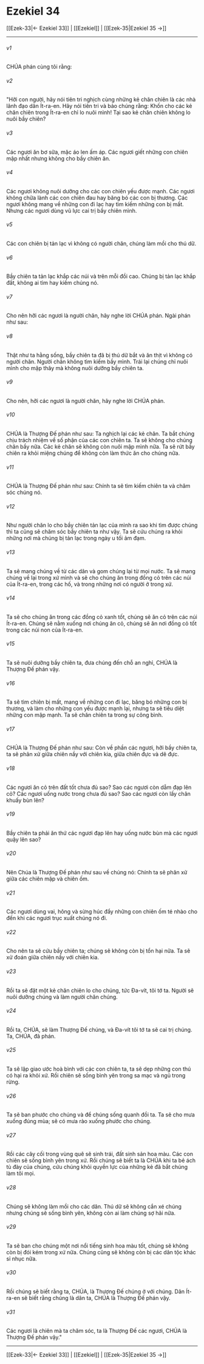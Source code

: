 # Ezekiel 34

[[Ezek-33|← Ezekiel 33]] | [[Ezekiel]] | [[Ezek-35|Ezekiel 35 →]]
***



###### v1 
CHÚA phán cùng tôi rằng: 

###### v2 
"Hỡi con người, hãy nói tiên tri nghịch cùng những kẻ chăn chiên là các nhà lãnh đạo dân Ít-ra-en. Hãy nói tiên tri và bảo chúng rằng: Khốn cho các kẻ chăn chiên trong Ít-ra-en chỉ lo nuôi mình! Tại sao kẻ chăn chiên không lo nuôi bầy chiên? 

###### v3 
Các ngươi ăn bơ sữa, mặc áo len ấm áp. Các ngươi giết những con chiên mập nhất nhưng không cho bầy chiên ăn. 

###### v4 
Các ngươi không nuôi dưỡng cho các con chiên yếu được mạnh. Các ngươi không chữa lành các con chiên đau hay băng bó các con bị thương. Các ngươi không mang về những con đi lạc hay tìm kiếm những con bị mất. Nhưng các ngươi dùng vũ lực cai trị bầy chiên mình. 

###### v5 
Các con chiên bị tản lạc vì không có người chăn, chúng làm mồi cho thú dữ. 

###### v6 
Bầy chiên ta tản lạc khắp các núi và trên mỗi đồi cao. Chúng bị tản lạc khắp đất, không ai tìm hay kiếm chúng nó. 

###### v7 
Cho nên hỡi các ngươi là người chăn, hãy nghe lời CHÚA phán. Ngài phán như sau: 

###### v8 
Thật như ta hằng sống, bầy chiên ta đã bị thú dữ bắt và ăn thịt vì không có người chăn. Người chăn không tìm kiếm bầy mình. Trái lại chúng chỉ nuôi mình cho mập thây mà không nuôi dưỡng bầy chiên ta. 

###### v9 
Cho nên, hỡi các ngươi là người chăn, hãy nghe lời CHÚA phán. 

###### v10 
CHÚA là Thượng Đế phán như sau: Ta nghịch lại các kẻ chăn. Ta bắt chúng chịu trách nhiệm về số phận của các con chiên ta. Ta sẽ không cho chúng chăn bầy nữa. Các kẻ chăn sẽ không còn nuôi mập mình nữa. Ta sẽ rứt bầy chiên ra khỏi miệng chúng để không còn làm thức ăn cho chúng nữa. 

###### v11 
CHÚA là Thượng Đế phán như sau: Chính ta sẽ tìm kiếm chiên ta và chăm sóc chúng nó. 

###### v12 
Như người chăn lo cho bầy chiên tản lạc của mình ra sao khi tìm được chúng thì ta cũng sẽ chăm sóc bầy chiên ta như vậy. Ta sẽ cứu chúng ra khỏi những nơi mà chúng bị tản lạc trong ngày u tối ảm đạm. 

###### v13 
Ta sẽ mang chúng về từ các dân và gom chúng lại từ mọi nước. Ta sẽ mang chúng về lại trong xứ mình và sẽ cho chúng ăn trong đồng cỏ trên các núi của Ít-ra-en, trong các hố, và trong những nơi có người ở trong xứ. 

###### v14 
Ta sẽ cho chúng ăn trong các đồng cỏ xanh tốt, chúng sẽ ăn cỏ trên các núi Ít-ra-en. Chúng sẽ nằm xuống nơi chúng ăn cỏ, chúng sẽ ăn nơi đồng cỏ tốt trong các núi non của Ít-ra-en. 

###### v15 
Ta sẽ nuôi dưỡng bầy chiên ta, đưa chúng đến chỗ an nghỉ, CHÚA là Thượng Đế phán vậy. 

###### v16 
Ta sẽ tìm chiên bị mất, mang về những con đi lạc, băng bó những con bị thương, và làm cho những con yếu được mạnh lại, nhưng ta sẽ tiêu diệt những con mập mạnh. Ta sẽ chăn chiên ta trong sự công bình. 

###### v17 
CHÚA là Thượng Đế phán như sau: Còn về phần các ngươi, hỡi bầy chiên ta, ta sẽ phân xử giữa chiên nầy với chiên kia, giữa chiên đực và dê đực. 

###### v18 
Các ngươi ăn cỏ trên đất tốt chưa đủ sao? Sao các ngươi còn dẫm đạp lên cỏ? Các ngươi uống nước trong chưa đủ sao? Sao các ngươi còn lấy chân khuấy bùn lên? 

###### v19 
Bầy chiên ta phải ăn thứ các ngươi đạp lên hay uống nước bùn mà các ngươi quậy lên sao? 

###### v20 
Nên Chúa là Thượng Đế phán như sau về chúng nó: Chính ta sẽ phân xử giữa các chiên mập và chiên ốm. 

###### v21 
Các ngươi dùng vai, hông và sừng húc đẩy những con chiên ốm té nhào cho đến khi các ngươi trục xuất chúng nó đi. 

###### v22 
Cho nên ta sẽ cứu bầy chiên ta; chúng sẽ không còn bị tổn hại nữa. Ta sẽ xử đoán giữa chiên nầy với chiên kia. 

###### v23 
Rồi ta sẽ đặt một kẻ chăn chiên lo cho chúng, tức Đa-vít, tôi tớ ta. Người sẽ nuôi dưỡng chúng và làm người chăn chúng. 

###### v24 
Rồi ta, CHÚA, sẽ làm Thượng Đế chúng, và Đa-vít tôi tớ ta sẽ cai trị chúng. Ta, CHÚA, đã phán. 

###### v25 
Ta sẽ lập giao ước hoà bình với các con chiên ta, ta sẽ dẹp những con thú có hại ra khỏi xứ. Rồi chiên sẽ sống bình yên trong sa mạc và ngủ trong rừng. 

###### v26 
Ta sẽ ban phước cho chúng và để chúng sống quanh đồi ta. Ta sẽ cho mưa xuống đúng mùa; sẽ có mưa rào xuống phước cho chúng. 

###### v27 
Rồi các cây cối trong vùng quê sẽ sinh trái, đất sinh sản hoa màu. Các con chiên sẽ sống bình yên trong xứ. Rồi chúng sẽ biết ta là CHÚA khi ta bẻ ách tù đày của chúng, cứu chúng khỏi quyền lực của những kẻ đã bắt chúng làm tôi mọi. 

###### v28 
Chúng sẽ không làm mồi cho các dân. Thú dữ sẽ không cắn xé chúng nhưng chúng sẽ sống bình yên, không còn ai làm chúng sợ hãi nữa. 

###### v29 
Ta sẽ ban cho chúng một nơi nổi tiếng sinh hoa màu tốt, chúng sẽ không còn bị đói kém trong xứ nữa. Chúng cũng sẽ không còn bị các dân tộc khác sỉ nhục nữa. 

###### v30 
Rồi chúng sẽ biết rằng ta, CHÚA, là Thượng Đế chúng ở với chúng. Dân Ít-ra-en sẽ biết rằng chúng là dân ta, CHÚA là Thượng Đế phán vậy. 

###### v31 
Các ngươi là chiên mà ta chăm sóc, ta là Thượng Đế các ngươi, CHÚA là Thượng Đế phán vậy."

***
[[Ezek-33|← Ezekiel 33]] | [[Ezekiel]] | [[Ezek-35|Ezekiel 35 →]]
